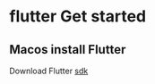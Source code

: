 # flutter Get started
## Macos install Flutter

Download Flutter [sdk](https://storage.googleapis.com/flutter_infra/releases/stable/macos/flutter_macos_v1.5.4-hotfix.2-stable.zip)
